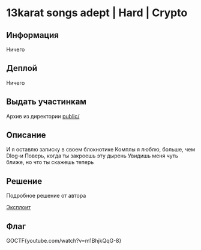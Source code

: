 # 13karat songs adept | Hard | Crypto

## Информация
Ничего 

## Деплой
Ничего

## Выдать участинкам

Архив из директории [public/](public/)

## Описание

И я оставлю записку в своем блокнотике
Комплы я люблю, больше, чем Dlog-и
Поверь, когда ты закроешь эту дырень
Увидишь меня чуть ближе, но что ты скажешь теперь

## Решение

Подробное решение от автора

[Эксплоит](solve/sol.py)

## Флаг

GOCTF{youtube.com/watch?v=m1BhjkQqG-8}
